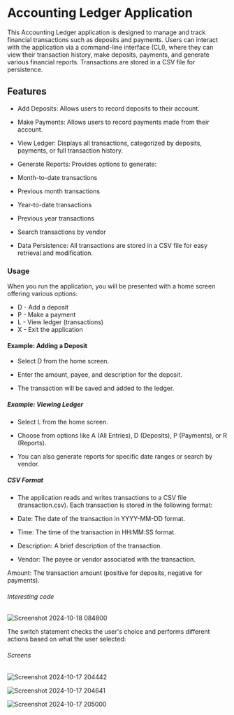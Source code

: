 # Accounting Ledger Application

This Accounting Ledger application is designed to manage and track financial transactions such as deposits and payments. Users can interact with the application via a command-line interface (CLI), where they can view their transaction history, make deposits, payments, and generate various financial reports. Transactions are stored in a CSV file for persistence.



## Features

* Add Deposits: Allows users to record deposits to their account.

* Make Payments: Allows users to record payments made from their account.

* View Ledger: Displays all transactions, categorized by deposits, payments, or full transaction history.

* Generate Reports: Provides options to generate:

* Month-to-date transactions

* Previous month transactions

* Year-to-date transactions

* Previous year transactions

* Search transactions by vendor

* Data Persistence: All transactions are stored in a CSV file for easy retrieval and modification.



### Usage

When you run the application, you will be presented with a home screen offering various options:

* D - Add a deposit
* P - Make a payment
* L - View ledger (transactions)
* X - Exit the application



#### Example: Adding a Deposit

* Select D from the home screen.

* Enter the amount, payee, and description for the deposit.

* The transaction will be saved and added to the ledger.



##### Example: Viewing Ledger

* Select L from the home screen.

* Choose from options like A (All Entries), D (Deposits), P (Payments), or R (Reports).

* You can also generate reports for specific date ranges or search by vendor.




##### CSV Format

* The application reads and writes transactions to a CSV file (transaction.csv). Each transaction is stored in the following format:

* Date: The date of the transaction in YYYY-MM-DD format.

* Time: The time of the transaction in HH:MM:SS format.

* Description: A brief description of the transaction.

* Vendor: The payee or vendor associated with the transaction.

Amount: The transaction amount (positive for deposits, negative for payments).

###### Interesting code

![Screenshot 2024-10-18 084800](https://github.com/user-attachments/assets/d94eb4b1-7376-4232-af6c-86ccccb84ae3)

The switch statement checks the user's choice and performs different actions based on what the user selected:

###### Screens

![Screenshot 2024-10-17 204442](https://github.com/user-attachments/assets/7a60f3a0-4ca8-4710-9c69-ff1eeee1c95f)

![Screenshot 2024-10-17 204641](https://github.com/user-attachments/assets/0f76823c-0dce-46eb-857a-8bfbd30b33a9)

![Screenshot 2024-10-17 205000](https://github.com/user-attachments/assets/12a91f61-2f4b-4d6b-932a-30e7bdecf854)








